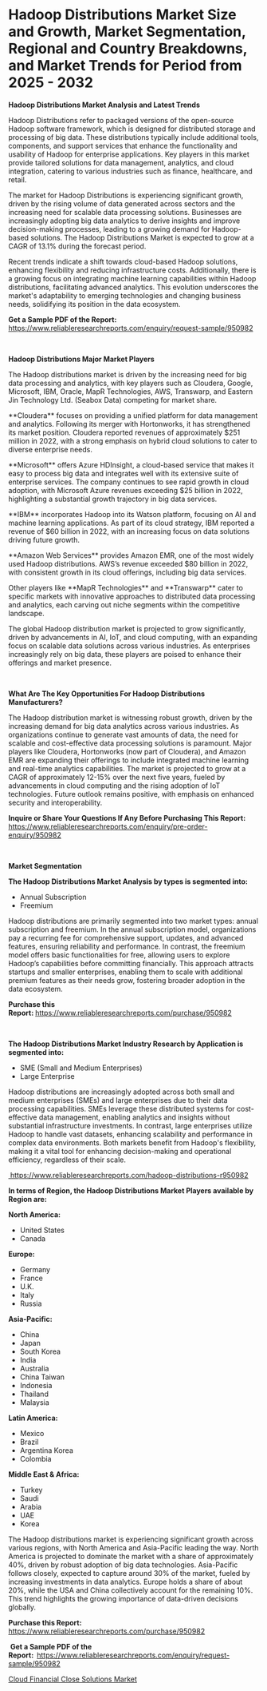 <p><h1>Hadoop Distributions Market Size and Growth, Market Segmentation, Regional and Country Breakdowns, and Market Trends for Period from 2025 -  2032</h1></p><p><strong>Hadoop Distributions Market Analysis and Latest Trends</strong></p>
<p><p>Hadoop Distributions refer to packaged versions of the open-source Hadoop software framework, which is designed for distributed storage and processing of big data. These distributions typically include additional tools, components, and support services that enhance the functionality and usability of Hadoop for enterprise applications. Key players in this market provide tailored solutions for data management, analytics, and cloud integration, catering to various industries such as finance, healthcare, and retail.</p><p>The market for Hadoop Distributions is experiencing significant growth, driven by the rising volume of data generated across sectors and the increasing need for scalable data processing solutions. Businesses are increasingly adopting big data analytics to derive insights and improve decision-making processes, leading to a growing demand for Hadoop-based solutions. The Hadoop Distributions Market is expected to grow at a CAGR of 13.1% during the forecast period. </p><p>Recent trends indicate a shift towards cloud-based Hadoop solutions, enhancing flexibility and reducing infrastructure costs. Additionally, there is a growing focus on integrating machine learning capabilities within Hadoop distributions, facilitating advanced analytics. This evolution underscores the market's adaptability to emerging technologies and changing business needs, solidifying its position in the data ecosystem.</p></p>
<p><strong>Get a Sample PDF of the Report:&nbsp;</strong> <a href="https://www.reliableresearchreports.com/enquiry/request-sample/950982?utm_campaign=2275&utm_medium=2&utm_source=Github&utm_content=ia&utm_term=06032025&utm_id=hadoop-distributions">https://www.reliableresearchreports.com/enquiry/request-sample/950982</a></p>
<p>&nbsp;</p>
<p><strong>Hadoop Distributions Major Market Players</strong></p>
<p><p>The Hadoop distributions market is driven by the increasing need for big data processing and analytics, with key players such as Cloudera, Google, Microsoft, IBM, Oracle, MapR Technologies, AWS, Transwarp, and Eastern Jin Technology Ltd. (Seabox Data) competing for market share.</p><p>**Cloudera** focuses on providing a unified platform for data management and analytics. Following its merger with Hortonworks, it has strengthened its market position. Cloudera reported revenues of approximately $251 million in 2022, with a strong emphasis on hybrid cloud solutions to cater to diverse enterprise needs.</p><p>**Microsoft** offers Azure HDInsight, a cloud-based service that makes it easy to process big data and integrates well with its extensive suite of enterprise services. The company continues to see rapid growth in cloud adoption, with Microsoft Azure revenues exceeding $25 billion in 2022, highlighting a substantial growth trajectory in big data services.</p><p>**IBM** incorporates Hadoop into its Watson platform, focusing on AI and machine learning applications. As part of its cloud strategy, IBM reported a revenue of $60 billion in 2022, with an increasing focus on data solutions driving future growth.</p><p>**Amazon Web Services** provides Amazon EMR, one of the most widely used Hadoop distributions. AWS’s revenue exceeded $80 billion in 2022, with consistent growth in its cloud offerings, including big data services.</p><p>Other players like **MapR Technologies** and **Transwarp** cater to specific markets with innovative approaches to distributed data processing and analytics, each carving out niche segments within the competitive landscape.</p><p>The global Hadoop distribution market is projected to grow significantly, driven by advancements in AI, IoT, and cloud computing, with an expanding focus on scalable data solutions across various industries. As enterprises increasingly rely on big data, these players are poised to enhance their offerings and market presence.</p></p>
<p>&nbsp;</p>
<p><strong>What Are The Key Opportunities For Hadoop Distributions Manufacturers?</strong></p>
<p><p>The Hadoop distribution market is witnessing robust growth, driven by the increasing demand for big data analytics across various industries. As organizations continue to generate vast amounts of data, the need for scalable and cost-effective data processing solutions is paramount. Major players like Cloudera, Hortonworks (now part of Cloudera), and Amazon EMR are expanding their offerings to include integrated machine learning and real-time analytics capabilities. The market is projected to grow at a CAGR of approximately 12-15% over the next five years, fueled by advancements in cloud computing and the rising adoption of IoT technologies. Future outlook remains positive, with emphasis on enhanced security and interoperability.</p></p>
<p><strong>Inquire or Share Your Questions If Any Before Purchasing This Report:</strong> <a href="https://www.reliableresearchreports.com/enquiry/pre-order-enquiry/950982?utm_campaign=2275&utm_medium=2&utm_source=Github&utm_content=ia&utm_term=06032025&utm_id=hadoop-distributions">https://www.reliableresearchreports.com/enquiry/pre-order-enquiry/950982</a></p>
<p>&nbsp;</p>
<p><strong>Market Segmentation</strong></p>
<p><strong>The Hadoop Distributions Market Analysis by types is segmented into:</strong></p>
<p><ul><li>Annual Subscription</li><li>Freemium</li></ul></p>
<p><p>Hadoop distributions are primarily segmented into two market types: annual subscription and freemium. In the annual subscription model, organizations pay a recurring fee for comprehensive support, updates, and advanced features, ensuring reliability and performance. In contrast, the freemium model offers basic functionalities for free, allowing users to explore Hadoop’s capabilities before committing financially. This approach attracts startups and smaller enterprises, enabling them to scale with additional premium features as their needs grow, fostering broader adoption in the data ecosystem.</p></p>
<p><strong>Purchase this Report:&nbsp;</strong><a href="https://www.reliableresearchreports.com/purchase/950982?utm_campaign=2275&utm_medium=2&utm_source=Github&utm_content=ia&utm_term=06032025&utm_id=hadoop-distributions">https://www.reliableresearchreports.com/purchase/950982</a></p>
<p>&nbsp;</p>
<p><strong>The Hadoop Distributions Market Industry Research by Application is segmented into:</strong></p>
<p><ul><li>SME (Small and Medium Enterprises)</li><li>Large Enterprise</li></ul></p>
<p><p>Hadoop distributions are increasingly adopted across both small and medium enterprises (SMEs) and large enterprises due to their data processing capabilities. SMEs leverage these distributed systems for cost-effective data management, enabling analytics and insights without substantial infrastructure investments. In contrast, large enterprises utilize Hadoop to handle vast datasets, enhancing scalability and performance in complex data environments. Both markets benefit from Hadoop's flexibility, making it a vital tool for enhancing decision-making and operational efficiency, regardless of their scale.</p></p>
<p><a href="https://www.reliableresearchreports.com/hadoop-distributions-r950982?utm_campaign=2275&utm_medium=2&utm_source=Github&utm_content=ia&utm_term=06032025&utm_id=hadoop-distributions">&nbsp;https://www.reliableresearchreports.com/hadoop-distributions-r950982</a></p>
<p><strong>In terms of Region, the Hadoop Distributions Market Players available by Region are:</strong></p>
<p>
    <p> <strong> North America: </strong>
        <ul>
            <li>United States</li>
            <li>Canada</li>
        </ul>
        </p> 
    <p> <strong> Europe: </strong>
        <ul>
            <li>Germany</li>
            <li>France</li>
            <li>U.K.</li>
            <li>Italy</li>
            <li>Russia</li>
        </ul>
        </p> 
    <p> <strong> Asia-Pacific: </strong>
        <ul>
            <li>China</li>
            <li>Japan</li>
            <li>South Korea</li>
            <li>India</li>
            <li>Australia</li>
            <li>China Taiwan</li>
            <li>Indonesia</li>
            <li>Thailand</li>
            <li>Malaysia</li>
        </ul>
        </p> 
    <p> <strong> Latin America: </strong>
        <ul>
            <li>Mexico</li>
            <li>Brazil</li>
            <li>Argentina Korea</li>
            <li>Colombia</li>
        </ul>
        </p> 
    <p> <strong> Middle East & Africa: </strong>
        <ul>
            <li>Turkey</li>
            <li>Saudi</li>
            <li>Arabia</li>
            <li>UAE</li>
            <li>Korea</li>
        </ul>
    </p>
    </p>
<p><p>The Hadoop distributions market is experiencing significant growth across various regions, with North America and Asia-Pacific leading the way. North America is projected to dominate the market with a share of approximately 40%, driven by robust adoption of big data technologies. Asia-Pacific follows closely, expected to capture around 30% of the market, fueled by increasing investments in data analytics. Europe holds a share of about 20%, while the USA and China collectively account for the remaining 10%. This trend highlights the growing importance of data-driven decisions globally.</p></p>
<p><strong>Purchase this Report: </strong><a href="https://www.reliableresearchreports.com/purchase/950982?utm_campaign=2275&utm_medium=2&utm_source=Github&utm_content=ia&utm_term=06032025&utm_id=hadoop-distributions">https://www.reliableresearchreports.com/purchase/950982</a></p>
<p>&nbsp;<strong>Get a Sample PDF of the Report:&nbsp;&nbsp;</strong><a href="https://www.reliableresearchreports.com/enquiry/request-sample/950982?utm_campaign=2275&utm_medium=2&utm_source=Github&utm_content=ia&utm_term=06032025&utm_id=hadoop-distributions">https://www.reliableresearchreports.com/enquiry/request-sample/950982</a></p>
<p><strong></strong></p>
<p><p><a href="https://github.com/wwwkeltoum/Market-Research-Report-List-5/blob/main/cloud-financial-close-solutions-market.md?utm_campaign=2275&utm_medium=2&utm_source=Github&utm_content=ia&utm_term=06032025&utm_id=hadoop-distributions">Cloud Financial Close Solutions Market</a></p></p>